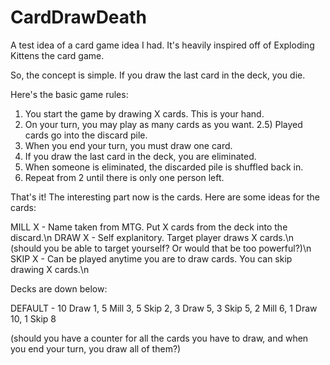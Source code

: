# CardDrawDeath
A test idea of a card game idea I had.
It's heavily inspired off of Exploding Kittens the card game.

So, the concept is simple.
If you draw the last card in the deck, you die.

Here's the basic game rules:

1) You start the game by drawing X cards. This is your hand.
2) On your turn, you may play as many cards as you want.
2.5) Played cards go into the discard pile.
3) When you end your turn, you must draw one card.
4) If you draw the last card in the deck, you are eliminated.
5) When someone is eliminated, the discarded pile is shuffled back in.
6) Repeat from 2 until there is only one person left.

That's it! The interesting part now is the cards.
Here are some ideas for the cards:

MILL X - Name taken from MTG. Put X cards from the deck into the discard.\n
DRAW X - Self explanitory. Target player draws X cards.\n
    (should you be able to target yourself? Or would that be too powerful?)\n
SKIP X - Can be played anytime you are to draw cards. You can skip drawing X cards.\n

Decks are down below:

DEFAULT - 10 Draw 1,
          5 Mill 3, 
          5 Skip 2,
          3 Draw 5,
          3 Skip 5,
          2 Mill 6,
          1 Draw 10,
          1 Skip 8



(should you have a counter for all the cards you have to draw,
and when you end your turn, you draw all of them?)
